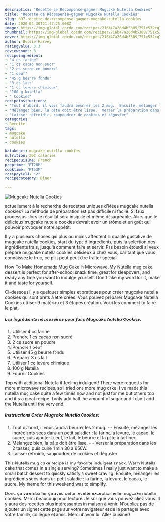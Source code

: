 ```yaml
---
description: "Recette de Récompense-gagner Mugcake Nutella Cookies"
title: "Recette de Récompense-gagner Mugcake Nutella Cookies"
slug: 697-recette-de-recompense-gagner-mugcake-nutella-cookies
date: 2020-04-30T21:47:25.008Z
image: https://img-global.cpcdn.com/recipes/216b47a26d4b5389/751x532cq70/mugcake-nutella-cookies-photo-principale-de-la-recette.jpg
thumbnail: https://img-global.cpcdn.com/recipes/216b47a26d4b5389/751x532cq70/mugcake-nutella-cookies-photo-principale-de-la-recette.jpg
cover: https://img-global.cpcdn.com/recipes/216b47a26d4b5389/751x532cq70/mugcake-nutella-cookies-photo-principale-de-la-recette.jpg
author: Bessie Harvey
ratingvalue: 3.3
reviewcount: 3
recipeingredient:
- "4 cs farine"
- "1 cs cacao non sucr"
- "2 cs sucre en poudre"
- "1 oeuf"
- "45 g beurre fondu"
- "3 cs lait"
- "1 cc levure chimique"
- "100 g Nutella"
- " Cookies"
recipeinstructions:
- "Tout d’abord, il vous faudra beurrer les 2 mug.  Ensuite, mélanger les ingrédients secs dans un petit saladier : la farine,la levure, le cacao, le sucre, puis ajouter l’oeuf, le lait, le beurre et la pâte à tartiner."
- "Mélangez bien, la pâte doit être lisse.  Verser la préparation dans les 2 tasses, puis cuire 1 min 30 à 650W."
- "Laisser refroidir, saupoudrer de cookies et déguster"
categories:
- Recette
tags:
- mugcake
- nutella
- cookies

katakunci: mugcake nutella cookies 
nutrition: 202 calories
recipecuisine: French
preptime: "PT26M"
cooktime: "PT53M"
recipeyield: "2"
recipecategory: Dîner

---
```



![Mugcake Nutella Cookies](https://img-global.cpcdn.com/recipes/216b47a26d4b5389/751x532cq70/mugcake-nutella-cookies-photo-principale-de-la-recette.jpg)

actuellement à la recherche de recettes uniques d'idées mugcake nutella cookies? La méthode de préparation est pas difficile ni facile. Si faux processus alors le résultat sera insipide et même désagréable. Alors que le délicieux mugcake nutella cookies devrait avoir un arôme et un goût qui pouvoir provoquer notre appétit.

Il y a plusieurs choses qui plus ou moins affectent la qualité gustative de mugcake nutella cookies, start du type d'ingrédients, puis la sélection des ingrédients frais, jusqu'à comment faire et servir. Pas besoin étourdi si veux prépare mugcake nutella cookies délicieux à chez vous, car tant que vous connaissez le truc, ce plat peut peut être traiter spécial.

How To Make Homemade Mug Cake in Microwave. My Nutella mug cake dessert is perfect for after-school snack time, great for sleepovers, and ready any time you want to indulge yourself. Don&#39;t take my word for it, make it and taste for yourself.


Ci-dessous il y a quelques simples et pratiques pour créer mugcake nutella cookies qui sont prêts à être créés. Vous pouvez préparer Mugcake Nutella Cookies utiliser 9 matériau et 3 étapes création. Voici les comment to faire le plat.

<!--inarticleads1-->

##### Les ingrédients nécessaires pour faire Mugcake Nutella Cookies:

1. Utiliser 4 cs farine
1. Prendre 1 cs cacao non sucré
1.  2 cs sucre en poudre
1. Prendre 1 oeuf
1. Utiliser 45 g beurre fondu
1. Préparer 3 cs lait
1. Utiliser 1 cc levure chimique
1.  100 g Nutella
1. Fournir  Cookies


Top with additional Nutella if feeling indulgent! There were requests for more microwave recipes, so I tried one more mug cake. I ve made this nutella mug cake quite a few times now and not just for me but others too and it s a great recipe. I only add half the amount of sugar and I don t add the Nutella until the very end. 

<!--inarticleads2-->

##### Instructions Créer Mugcake Nutella Cookies:

1. Tout d’abord, il vous faudra beurrer les 2 mug. -  - Ensuite, mélanger les ingrédients secs dans un petit saladier : la farine,la levure, le cacao, le sucre, puis ajouter l’oeuf, le lait, le beurre et la pâte à tartiner.
1. Mélangez bien, la pâte doit être lisse. -  - Verser la préparation dans les 2 tasses, puis cuire 1 min 30 à 650W.
1. Laisser refroidir, saupoudrer de cookies et déguster


This Nutella mug cake recipe is my favorite indulgent snack. Warm Nutella cake that comes in a single serving? Sometimes I really just want to make a small batch dessert to quickly satisfy a sweet craving. Ensuite, mélanger les ingrédients secs dans un petit saladier: la farine, la levure, le cacao, le sucre. My theme for this weekend was to simplify. 


Donc ça va emballer ça avec cette recette exceptionnelle mugcake nutella cookies. Merci beaucoup pour lecture. Je sûr que vous pouvez chez vous. Il y aura des recettes plus  intéressantes in maison à venir. N'oubliez pas de ajouter un signet cette page sur votre navigateur et de la partager avec votre famille, collègue et amis. Merci d'avoir lu. Allez cuisiner!
